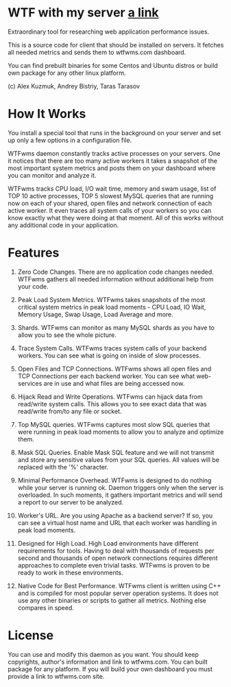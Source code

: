 WTF with my server [a link](http://wtfwms.com)
==================

Extraordinary tool for researching web application performance issues.

This is a source code for client that should be installed on servers. It fetches all needed metrics and sends them to wtfwms.com dashboard.

You can find prebuilt binaries for some Centos and Ubuntu distros or build own package for any other linux platform.

(c) Alex Kuzmuk, Andrey Bistriy, Taras Tarasov

How It Works
============

You install a special tool that runs in the background on your server and set up only a few options in a configuration file.

WTFwms daemon constantly tracks active processes on your servers. One it notices that there are too many active workers it takes a snapshot of the most important system metrics and posts them on your dashboard where you can monitor and analyze it.

WTFwms tracks CPU load, I/O wait time, memory and swam usage, list of TOP 10 active processes, TOP 5 slowest MySQL queries that are running now on each of your shared, open files and network connection of each active worker. It even traces all system calls of your workers so you can know exactly what they were doing at that moment. All of this works without any additional code in your application.


Features
========

1. Zero Code Changes. There are no application code changes needed. WTFwms gathers all needed information without additional help from your code.

2. Peak Load System Metrics. WTFwms takes snapshots of the most critical system metrics in peak load moments - CPU Load, IO Wait, Memory Usage, Swap Usage, Load Average and more.

3. Shards. WTFwms can monitor as many MySQL shards as you have to allow you to see the whole picture.

4. Trace System Calls. WTFwms traces system calls of your backend workers. You can see what is going on inside of slow processes.

5. Open Files and TCP Connections. WTFwms shows all open files and TCP Connections per each backend worker. You can see what web-services are in use and what files are being accessed now.

6. Hijack Read and Write Operations. WTFwms can hijack data from read/write system calls. This allows you to see exact data that was read/write from/to any file or socket.

7. Top MySQL queries. WTFwms captures most slow SQL queries that were running in peak load moments to allow you to analyze and optimize them.

8. Mask SQL Queries. Enable Mask SQL feature and we will not transmit and store any sensitive values from your SQL queries. All values will be replaced with the '%' character.

9. Minimal Performance Overhead. WTFwms is designed to do nothing while your server is running ok. Daemon triggers only when the server is overloaded. In such moments, it gathers important metrics and will send a report to our server to be analyzed.

10. Worker's URL. Are you using Apache as a backend server? If so, you can see a virtual host name and URL that each worker was handling in peak load moments.

11. Designed for High Load. High Load environments have different requirements for tools. Having to deal with thousands of requests per second and thousands of open network connections requires different approaches to complete even trivial tasks. WTFwms is proven to be ready to work in these environments.

12. Native Code for Best Performance. WTFwms client is written using C++ and is compiled for most popular server operation systems. It does not use any other binaries or scripts to gather all metrics. Nothing else compares in speed.


License
=======

You can use and modify this daemon as you want. You should keep copyrights, author's information and link to wtfwms.com. You can built package for any platform. If you will build your own dashboard you must provide a link to wtfwms.com site.
